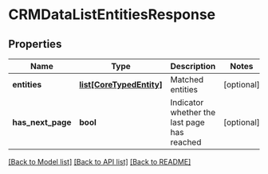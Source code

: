 # CRMDataListEntitiesResponse

## Properties
Name | Type | Description | Notes
------------ | ------------- | ------------- | -------------
**entities** | [**list[CoreTypedEntity]**](CoreTypedEntity.md) | Matched entities | [optional] 
**has_next_page** | **bool** | Indicator whether the last page has reached | [optional] 

[[Back to Model list]](../README.md#documentation-for-models) [[Back to API list]](../README.md#documentation-for-api-endpoints) [[Back to README]](../README.md)


